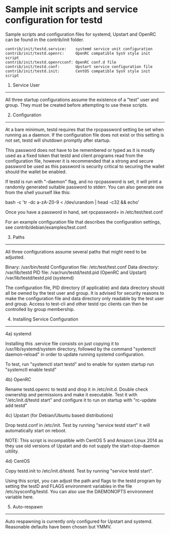 Sample init scripts and service configuration for testd
==========================================================

Sample scripts and configuration files for systemd, Upstart and OpenRC
can be found in the contrib/init folder.

    contrib/init/testd.service:    systemd service unit configuration
    contrib/init/testd.openrc:     OpenRC compatible SysV style init script
    contrib/init/testd.openrcconf: OpenRC conf.d file
    contrib/init/testd.conf:       Upstart service configuration file
    contrib/init/testd.init:       CentOS compatible SysV style init script

1. Service User
---------------------------------

All three startup configurations assume the existence of a "test" user
and group.  They must be created before attempting to use these scripts.

2. Configuration
---------------------------------

At a bare minimum, testd requires that the rpcpassword setting be set
when running as a daemon.  If the configuration file does not exist or this
setting is not set, testd will shutdown promptly after startup.

This password does not have to be remembered or typed as it is mostly used
as a fixed token that testd and client programs read from the configuration
file, however it is recommended that a strong and secure password be used
as this password is security critical to securing the wallet should the
wallet be enabled.

If testd is run with "-daemon" flag, and no rpcpassword is set, it will
print a randomly generated suitable password to stderr.  You can also
generate one from the shell yourself like this:

bash -c 'tr -dc a-zA-Z0-9 < /dev/urandom | head -c32 && echo'

Once you have a password in hand, set rpcpassword= in /etc/test/test.conf

For an example configuration file that describes the configuration settings,
see contrib/debian/examples/test.conf.

3. Paths
---------------------------------

All three configurations assume several paths that might need to be adjusted.

Binary:              /usr/bin/testd
Configuration file:  /etc/test/test.conf
Data directory:      /var/lib/testd
PID file:            /var/run/testd/testd.pid (OpenRC and Upstart)
                     /var/lib/testd/testd.pid (systemd)

The configuration file, PID directory (if applicable) and data directory
should all be owned by the test user and group.  It is advised for security
reasons to make the configuration file and data directory only readable by the
test user and group.  Access to test-cli and other testd rpc clients
can then be controlled by group membership.

4. Installing Service Configuration
-----------------------------------

4a) systemd

Installing this .service file consists on just copying it to
/usr/lib/systemd/system directory, followed by the command
"systemctl daemon-reload" in order to update running systemd configuration.

To test, run "systemctl start testd" and to enable for system startup run
"systemctl enable testd"

4b) OpenRC

Rename testd.openrc to testd and drop it in /etc/init.d.  Double
check ownership and permissions and make it executable.  Test it with
"/etc/init.d/testd start" and configure it to run on startup with
"rc-update add testd"

4c) Upstart (for Debian/Ubuntu based distributions)

Drop testd.conf in /etc/init.  Test by running "service testd start"
it will automatically start on reboot.

NOTE: This script is incompatible with CentOS 5 and Amazon Linux 2014 as they
use old versions of Upstart and do not supply the start-stop-daemon uitility.

4d) CentOS

Copy testd.init to /etc/init.d/testd. Test by running "service testd start".

Using this script, you can adjust the path and flags to the testd program by
setting the testD and FLAGS environment variables in the file
/etc/sysconfig/testd. You can also use the DAEMONOPTS environment variable here.

5. Auto-respawn
-----------------------------------

Auto respawning is currently only configured for Upstart and systemd.
Reasonable defaults have been chosen but YMMV.
